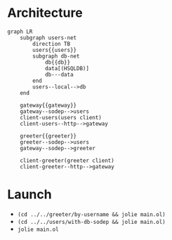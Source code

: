 # Architecture

```mermaid
graph LR
	subgraph users-net
		direction TB
		users{{users}}
		subgraph db-net
			db{{db}}
			data[(HSQLDB)]
			db---data
		end
		users--local-->db
	end

	gateway{{gateway}}
	gateway--sodep-->users
	client-users(users client)
	client-users--http-->gateway
	
	greeter{{greeter}}
	greeter--sodep-->users
	gateway--sodep-->greeter

	client-greeter(greeter client)
	client-greeter--http-->gateway
```

# Launch

- `(cd ../../greeter/by-username && jolie main.ol)`
- `(cd ../../users/with-db-sodep && jolie main.ol)`
- `jolie main.ol`
